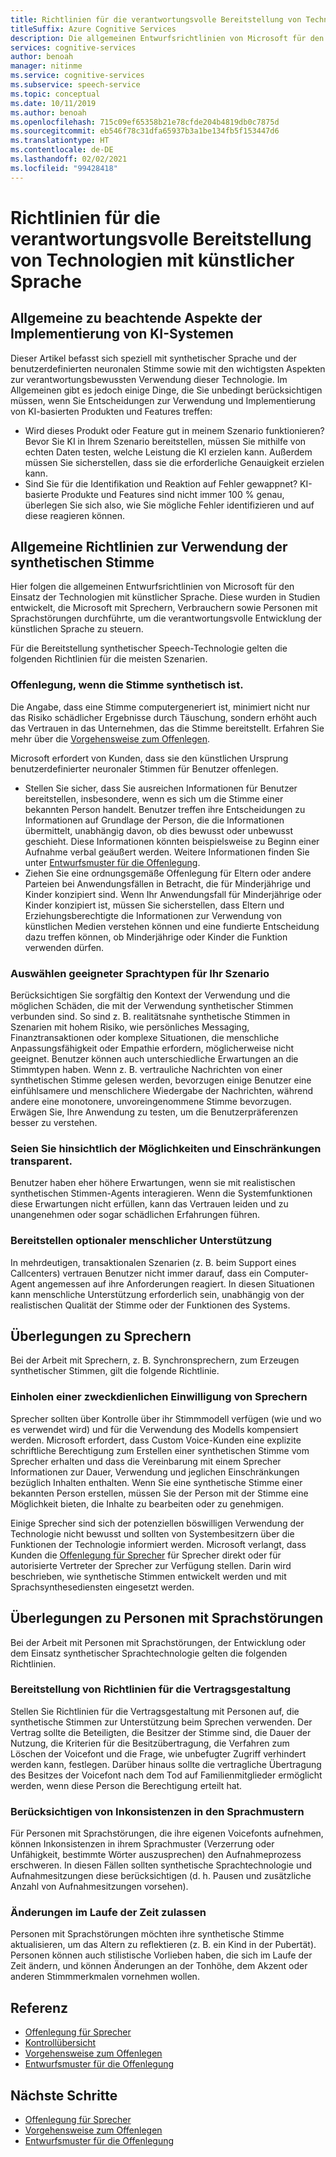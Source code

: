 ```yaml
---
title: Richtlinien für die verantwortungsvolle Bereitstellung von Technologien mit künstlicher Sprache
titleSuffix: Azure Cognitive Services
description: Die allgemeinen Entwurfsrichtlinien von Microsoft für den Einsatz der Technologien mit künstlicher Sprache. Diese wurden in Studien entwickelt, die Microsoft mit Sprechern, Verbrauchern sowie Personen mit Sprachstörungen durchführte, um die verantwortungsvolle Entwicklung der künstlichen Sprache zu steuern.
services: cognitive-services
author: benoah
manager: nitinme
ms.service: cognitive-services
ms.subservice: speech-service
ms.topic: conceptual
ms.date: 10/11/2019
ms.author: benoah
ms.openlocfilehash: 715c09ef65358b21e78cfde204b4819db0c7875d
ms.sourcegitcommit: eb546f78c31dfa65937b3a1be134fb5f153447d6
ms.translationtype: HT
ms.contentlocale: de-DE
ms.lasthandoff: 02/02/2021
ms.locfileid: "99428418"
---
```

# <a name="guidelines-for-responsible-deployment-of-synthetic-voice-technology"></a>Richtlinien für die verantwortungsvolle Bereitstellung von Technologien mit künstlicher Sprache

## <a name="general-considerations-to-keep-in-mind-when-implementing-ai-systems"></a>Allgemeine zu beachtende Aspekte der Implementierung von KI-Systemen 

Dieser Artikel befasst sich speziell mit synthetischer Sprache und der benutzerdefinierten neuronalen Stimme sowie mit den wichtigsten Aspekten zur verantwortungsbewussten Verwendung dieser Technologie. Im Allgemeinen gibt es jedoch einige Dinge, die Sie unbedingt berücksichtigen müssen, wenn Sie Entscheidungen zur Verwendung und Implementierung von KI-basierten Produkten und Features treffen: 

* Wird dieses Produkt oder Feature gut in meinem Szenario funktionieren? Bevor Sie KI in Ihrem Szenario bereitstellen, müssen Sie mithilfe von echten Daten testen, welche Leistung die KI erzielen kann. Außerdem müssen Sie sicherstellen, dass sie die erforderliche Genauigkeit erzielen kann. 
* Sind Sie für die Identifikation und Reaktion auf Fehler gewappnet? KI-basierte Produkte und Features sind nicht immer 100 % genau, überlegen Sie sich also, wie Sie mögliche Fehler identifizieren und auf diese reagieren können. 

## <a name="general-guidelines-for-using-synthetic-voice-technology"></a>Allgemeine Richtlinien zur Verwendung der synthetischen Stimme 
Hier folgen die allgemeinen Entwurfsrichtlinien von Microsoft für den Einsatz der Technologien mit künstlicher Sprache. Diese wurden in Studien entwickelt, die Microsoft mit Sprechern, Verbrauchern sowie Personen mit Sprachstörungen durchführte, um die verantwortungsvolle Entwicklung der künstlichen Sprache zu steuern.

Für die Bereitstellung synthetischer Speech-Technologie gelten die folgenden Richtlinien für die meisten Szenarien.

### <a name="disclose-when-the-voice-is-synthetic"></a>Offenlegung, wenn die Stimme synthetisch ist.
Die Angabe, dass eine Stimme computergeneriert ist, minimiert nicht nur das Risiko schädlicher Ergebnisse durch Täuschung, sondern erhöht auch das Vertrauen in das Unternehmen, das die Stimme bereitstellt. Erfahren Sie mehr über die [Vorgehensweise zum Offenlegen](concepts-disclosure-guidelines.md).

Microsoft erfordert von Kunden, dass sie den künstlichen Ursprung benutzerdefinierter neuronaler Stimmen für Benutzer offenlegen. 
* Stellen Sie sicher, dass Sie ausreichen Informationen für Benutzer bereitstellen, insbesondere, wenn es sich um die Stimme einer bekannten Person handelt. Benutzer treffen ihre Entscheidungen zu Informationen auf Grundlage der Person, die die Informationen übermittelt, unabhängig davon, ob dies bewusst oder unbewusst geschieht.  Diese Informationen könnten beispielsweise zu Beginn einer Aufnahme verbal geäußert werden. Weitere Informationen finden Sie unter [Entwurfsmuster für die Offenlegung](concepts-disclosure-patterns.md).   
* Ziehen Sie eine ordnungsgemäße Offenlegung für Eltern oder andere Parteien bei Anwendungsfällen in Betracht, die für Minderjährige und Kinder konzipiert sind. Wenn Ihr Anwendungsfall für Minderjährige oder Kinder konzipiert ist, müssen Sie sicherstellen, dass Eltern und Erziehungsberechtigte die Informationen zur Verwendung von künstlichen Medien verstehen können und eine fundierte Entscheidung dazu treffen können, ob Minderjährige oder Kinder die Funktion verwenden dürfen. 

### <a name="select-appropriate-voice-types-for-your-scenario"></a>Auswählen geeigneter Sprachtypen für Ihr Szenario
Berücksichtigen Sie sorgfältig den Kontext der Verwendung und die möglichen Schäden, die mit der Verwendung synthetischer Stimmen verbunden sind. So sind z. B. realitätsnahe synthetische Stimmen in Szenarien mit hohem Risiko, wie persönliches Messaging, Finanztransaktionen oder komplexe Situationen, die menschliche Anpassungsfähigkeit oder Empathie erfordern, möglicherweise nicht geeignet. Benutzer können auch unterschiedliche Erwartungen an die Stimmtypen haben. Wenn z. B. vertrauliche Nachrichten von einer synthetischen Stimme gelesen werden, bevorzugen einige Benutzer eine einfühlsamere und menschlichere Wiedergabe der Nachrichten, während andere eine monotonere, unvoreingenommene Stimme bevorzugen. Erwägen Sie, Ihre Anwendung zu testen, um die Benutzerpräferenzen besser zu verstehen.

### <a name="be-transparent-about-capabilities-and-limitations"></a>Seien Sie hinsichtlich der Möglichkeiten und Einschränkungen transparent.
Benutzer haben eher höhere Erwartungen, wenn sie mit realistischen synthetischen Stimmen-Agents interagieren. Wenn die Systemfunktionen diese Erwartungen nicht erfüllen, kann das Vertrauen leiden und zu unangenehmen oder sogar schädlichen Erfahrungen führen.

### <a name="provide-optional-human-support"></a>Bereitstellen optionaler menschlicher Unterstützung
In mehrdeutigen, transaktionalen Szenarien (z. B. beim Support eines Callcenters) vertrauen Benutzer nicht immer darauf, dass ein Computer-Agent angemessen auf ihre Anforderungen reagiert. In diesen Situationen kann menschliche Unterstützung erforderlich sein, unabhängig von der realistischen Qualität der Stimme oder der Funktionen des Systems.

## <a name="considerations-for-voice-talent"></a>Überlegungen zu Sprechern
Bei der Arbeit mit Sprechern, z. B. Synchronsprechern, zum Erzeugen synthetischer Stimmen, gilt die folgende Richtlinie.

### <a name="obtain-meaningful-consent-from-voice-talent"></a>Einholen einer zweckdienlichen Einwilligung von Sprechern
Sprecher sollten über Kontrolle über ihr Stimmmodell verfügen (wie und wo es verwendet wird) und für die Verwendung des Modells kompensiert werden. Microsoft erfordert, dass Custom Voice-Kunden eine explizite schriftliche Berechtigung zum Erstellen einer synthetischen Stimme vom Sprecher erhalten und dass die Vereinbarung mit einem Sprecher Informationen zur Dauer, Verwendung und jeglichen Einschränkungen bezüglich Inhalten enthalten.  Wenn Sie eine synthetische Stimme einer bekannten Person erstellen, müssen Sie der Person mit der Stimme eine Möglichkeit bieten, die Inhalte zu bearbeiten oder zu genehmigen.

Einige Sprecher sind sich der potenziellen böswilligen Verwendung der Technologie nicht bewusst und sollten von Systembesitzern über die Funktionen der Technologie informiert werden. Microsoft verlangt, dass Kunden die [Offenlegung für Sprecher](/legal/cognitive-services/speech-service/disclosure-voice-talent) für Sprecher direkt oder für autorisierte Vertreter der Sprecher zur Verfügung stellen. Darin wird beschrieben, wie synthetische Stimmen entwickelt werden und mit Sprachsynthesediensten eingesetzt werden.

## <a name="considerations-for-those-with-speech-disorders"></a>Überlegungen zu Personen mit Sprachstörungen
Bei der Arbeit mit Personen mit Sprachstörungen, der Entwicklung oder dem Einsatz synthetischer Sprachtechnologie gelten die folgenden Richtlinien.

### <a name="provide-guidelines-to-establish-contracts"></a>Bereitstellung von Richtlinien für die Vertragsgestaltung
Stellen Sie Richtlinien für die Vertragsgestaltung mit Personen auf, die synthetische Stimmen zur Unterstützung beim Sprechen verwenden. Der Vertrag sollte die Beteiligten, die Besitzer der Stimme sind, die Dauer der Nutzung, die Kriterien für die Besitzübertragung, die Verfahren zum Löschen der Voicefont und die Frage, wie unbefugter Zugriff verhindert werden kann, festlegen. Darüber hinaus sollte die vertragliche Übertragung des Besitzes der Voicefont nach dem Tod auf Familienmitglieder ermöglicht werden, wenn diese Person die Berechtigung erteilt hat.

### <a name="account-for-inconsistencies-in-speech-patterns"></a>Berücksichtigen von Inkonsistenzen in den Sprachmustern
Für Personen mit Sprachstörungen, die ihre eigenen Voicefonts aufnehmen, können Inkonsistenzen in ihrem Sprachmuster (Verzerrung oder Unfähigkeit, bestimmte Wörter auszusprechen) den Aufnahmeprozess erschweren. In diesen Fällen sollten synthetische Sprachtechnologie und Aufnahmesitzungen diese berücksichtigen (d. h. Pausen und zusätzliche Anzahl von Aufnahmesitzungen vorsehen).

### <a name="allow-modification-over-time"></a>Änderungen im Laufe der Zeit zulassen
Personen mit Sprachstörungen möchten ihre synthetische Stimme aktualisieren, um das Altern zu reflektieren (z. B. ein Kind in der Pubertät). Personen können auch stilistische Vorlieben haben, die sich im Laufe der Zeit ändern, und können Änderungen an der Tonhöhe, dem Akzent oder anderen Stimmmerkmalen vornehmen wollen.


## <a name="reference-docs"></a>Referenz

* [Offenlegung für Sprecher](/legal/cognitive-services/speech-service/disclosure-voice-talent)
* [Kontrollübersicht](concepts-gating-overview.md)
* [Vorgehensweise zum Offenlegen](concepts-disclosure-guidelines.md)
* [Entwurfsmuster für die Offenlegung](concepts-disclosure-patterns.md)

## <a name="next-steps"></a>Nächste Schritte

* [Offenlegung für Sprecher](/legal/cognitive-services/speech-service/disclosure-voice-talent)
* [Vorgehensweise zum Offenlegen](concepts-disclosure-guidelines.md)
* [Entwurfsmuster für die Offenlegung](concepts-disclosure-patterns.md)
